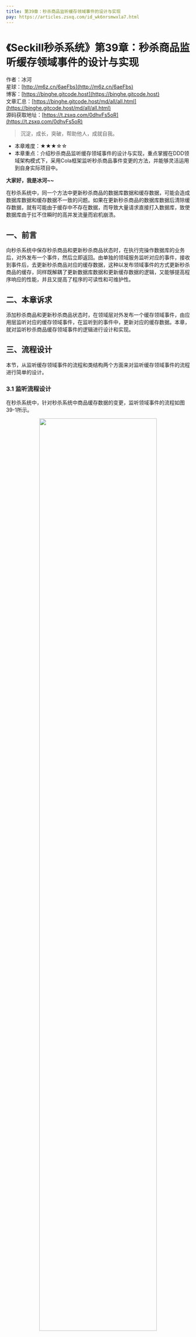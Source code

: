 ```yaml
---
title: 第39章：秒杀商品监听缓存领域事件的设计与实现
pay: https://articles.zsxq.com/id_wk6nrsmwxla7.html
---
```


# 《Seckill秒杀系统》第39章：秒杀商品监听缓存领域事件的设计与实现

作者：冰河
<br/>星球：[http://m6z.cn/6aeFbs](http://m6z.cn/6aeFbs)
<br/>博客：[https://binghe.gitcode.host](https://binghe.gitcode.host)
<br/>文章汇总：[https://binghe.gitcode.host/md/all/all.html](https://binghe.gitcode.host/md/all/all.html)
<br/>源码获取地址：[https://t.zsxq.com/0dhvFs5oR](https://t.zsxq.com/0dhvFs5oR)

> 沉淀，成长，突破，帮助他人，成就自我。

* 本章难度：★★★☆☆
* 本章重点：介绍秒杀商品监听缓存领域事件的设计与实现，重点掌握在DDD领域架构模式下，采用Cola框架监听秒杀商品事件变更的方法，并能够灵活运用到自身实际项目中。

**大家好，我是冰河~~**

在秒杀系统中，同一个方法中更新秒杀商品的数据库数据和缓存数据，可能会造成数据库数据和缓存数据不一致的问题。如果在更新秒杀商品的数据库数据后清除缓存数据，就有可能由于缓存中不存在数据，而导致大量请求直接打入数据库，致使数据库由于扛不住瞬时的高并发流量而宕机崩溃。

## 一、前言

向秒杀系统中保存秒杀商品和更新秒杀商品状态时，在执行完操作数据库的业务后，对外发布一个事件，然后立即返回。由单独的领域服务监听对应的事件，接收到事件后，去更新秒杀商品对应的缓存数据，这种以发布领域事件的方式更新秒杀商品的缓存，同样既解耦了更新数据库数据和更新缓存数据的逻辑，又能够提高程序响应的性能，并且又提高了程序的可读性和可维护性。

## 二、本章诉求

添加秒杀商品和更新秒杀商品状态时，在领域层对外发布一个缓存领域事件，由应用层监听对应的缓存领域事件，在监听到的事件中，更新对应的缓存数据。本章，就对监听秒杀商品缓存领域事件的逻辑进行设计和实现。

## 三、流程设计

本节，从监听缓存领域事件的流程和类结构两个方面来对监听缓存领域事件的流程进行简单的设计。

### 3.1 监听流程设计

在秒杀系统中，针对秒杀系统中商品缓存数据的变更，监听领域事件的流程如图39-1所示。

<div align="center">
    <img src="https://binghe.gitcode.host/images/project/seckill/scekill-2023-06-17-001.png?raw=true" width="80%">
    <br/>
</div>

可以看到，领域层将事件封装成对应的事件模型发布到Cola，应用层会监听Cola中的事件，并且接收对应的事件，接收到事件后同步商品列表和商品详情的缓存。

### 3.2 类结构设计

在秒杀系统中，监听商品缓存领域事件涉及到的类结构如图39-2所示。

## 查看完整文章

加入[冰河技术](http://m6z.cn/6aeFbs)知识星球，解锁完整技术文章与完整代码